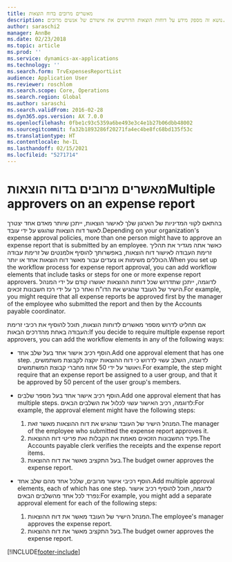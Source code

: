 ```yaml
---
title: מאשרים מרובים בדוח הוצאות
description: נושא זה מספק מידע על דוחות הוצאות הדורשים את אישורם של אנשים מרובים.
author: saraschi2
manager: AnnBe
ms.date: 02/23/2018
ms.topic: article
ms.prod: ''
ms.service: dynamics-ax-applications
ms.technology: ''
ms.search.form: TrvExpensesReportList
audience: Application User
ms.reviewer: roschlom
ms.search.scope: Core, Operations
ms.search.region: Global
ms.author: saraschi
ms.search.validFrom: 2016-02-28
ms.dyn365.ops.version: AX 7.0.0
ms.openlocfilehash: 0fbe1c93c5359a6be493e3c4e1b27b06dbb48002
ms.sourcegitcommit: fa32b1893286f20271fa4ec4be8fc68bd135f53c
ms.translationtype: HT
ms.contentlocale: he-IL
ms.lasthandoff: 02/15/2021
ms.locfileid: "5271714"
---
```

# <a name="multiple-approvers-on-an-expense-report"></a><span data-ttu-id="bff75-103">מאשרים מרובים בדוח הוצאות</span><span class="sxs-lookup"><span data-stu-id="bff75-103">Multiple approvers on an expense report</span></span>

<span data-ttu-id="bff75-104">בהתאם לקווי המדיניות של הארגון שלך לאישור הוצאות, ייתכן שיותר מאדם אחד יצטרך לאשר דוח הוצאות שהוגש על ידי עובד.</span><span class="sxs-lookup"><span data-stu-id="bff75-104">Depending on your organization's expense approval policies, more than one person might have to approve an expense report that is submitted by an employee.</span></span> <span data-ttu-id="bff75-105">כאשר אתה מגדיר את תהליך זרימת העבודה לאישור דוח הוצאות, באפשרותך להוסיף אלמנטים של זרימת עבודה הכוללים משימות או צעדים עבור מאשר דוח הוצאות אחד או יותר.</span><span class="sxs-lookup"><span data-stu-id="bff75-105">When you set up the workflow process for expense report approval, you can add workflow elements that include tasks or steps for one or more expense report approvers.</span></span> <span data-ttu-id="bff75-106">לדוגמה, ייתכן שתדרוש שכל דוחות ההוצאות יאושרו קודם על ידי המנהל הישיר של העובד שהגיש את הדו"ח ואחר כך על ידי רכז חשבונות זכאים.</span><span class="sxs-lookup"><span data-stu-id="bff75-106">For example, you might require that all expense reports be approved first by the manager of the employee who submitted the report and then by the Accounts payable coordinator.</span></span>

<span data-ttu-id="bff75-107">אם תחליט לדרוש מספר מאשרים לדוחות הוצאות, תוכל להוסיף את רכיבי זרימת העבודה באחת מהדרכים הבאות:</span><span class="sxs-lookup"><span data-stu-id="bff75-107">If you decide to require multiple expense report approvers, you can add the workflow elements in any of the following ways:</span></span>

- <span data-ttu-id="bff75-108">הוסף רכיב אישור אחד בעל שלב אחד.</span><span class="sxs-lookup"><span data-stu-id="bff75-108">Add one approval element that has one step.</span></span> <span data-ttu-id="bff75-109">לדוגמה, השלב עשוי לדרוש כי דוח ההוצאות יוקצה לקבוצת משתמשים, ויאושר על ידי 50 אחוז מחברי קבוצת המשתמשים.</span><span class="sxs-lookup"><span data-stu-id="bff75-109">For example, the step might require that an expense report be assigned to a user group, and that it be approved by 50 percent of the user group's members.</span></span>
- <span data-ttu-id="bff75-110">הוסף רכיב אישור אחד בעל מספר שלבים.</span><span class="sxs-lookup"><span data-stu-id="bff75-110">Add one approval element that has multiple steps.</span></span> <span data-ttu-id="bff75-111">לדוגמה, רכיב האישור עשוי לכלול את השלבים הבאים:</span><span class="sxs-lookup"><span data-stu-id="bff75-111">For example, the approval element might have the following steps:</span></span>

    1. <span data-ttu-id="bff75-112">המנהל הישיר של העובד שהגיש את דוח ההוצאות מאשר זאת.</span><span class="sxs-lookup"><span data-stu-id="bff75-112">The manager of the employee who submitted the expense report approves it.</span></span>
    2. <span data-ttu-id="bff75-113">פקיד החשבונות הזכאים מאמת את הקבלות ואת פריטי דוח ההוצאות.</span><span class="sxs-lookup"><span data-stu-id="bff75-113">The Accounts payable clerk verifies the receipts and the expense report items.</span></span>
    3. <span data-ttu-id="bff75-114">בעל התקציב מאשר את דוח ההוצאות.</span><span class="sxs-lookup"><span data-stu-id="bff75-114">The budget owner approves the expense report.</span></span>

- <span data-ttu-id="bff75-115">הוסף רכיבי אישור מרובים, שלכל אחד מהם שלב אחד.</span><span class="sxs-lookup"><span data-stu-id="bff75-115">Add multiple approval elements, each of which has one step.</span></span> <span data-ttu-id="bff75-116">לדוגמה, תוכל להוסיף רכיב אישור נפרד לכל אחד מהשלבים הבאים:</span><span class="sxs-lookup"><span data-stu-id="bff75-116">For example, you might add a separate approval element for each of the following steps:</span></span>

    1. <span data-ttu-id="bff75-117">המנהל הישיר של העובד מאשר את דוח ההוצאות.</span><span class="sxs-lookup"><span data-stu-id="bff75-117">The employee's manager approves the expense report.</span></span>
    2. <span data-ttu-id="bff75-118">בעל התקציב מאשר את דוח ההוצאות.</span><span class="sxs-lookup"><span data-stu-id="bff75-118">The budget owner approves the expense report.</span></span>


[!INCLUDE[footer-include](../includes/footer-banner.md)]